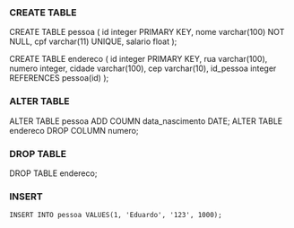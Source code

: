 
### CREATE TABLE

CREATE TABLE pessoa (
  id integer PRIMARY KEY,
  nome varchar(100) NOT NULL,
  cpf varchar(11) UNIQUE,
  salario float
 );
 
 CREATE TABLE endereco (
  id integer PRIMARY KEY,
  rua varchar(100),
  numero integer,
  cidade varchar(100),
  cep varchar(10),
  id_pessoa integer REFERENCES pessoa(id)
 );
 
 ### ALTER TABLE
 
  ALTER TABLE pessoa ADD COUMN data_nascimento DATE;
  ALTER TABLE endereco DROP COLUMN numero;
  
 ### DROP TABLE
 
  DROP TABLE endereco;
  
  ### INSERT
  
    INSERT INTO pessoa VALUES(1, 'Eduardo', '123', 1000);
